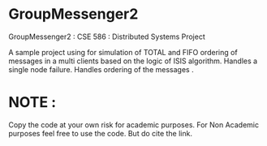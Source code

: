 # GroupMessenger2
GroupMessenger2 : CSE 586 : Distributed Systems Project

A sample project using for simulation of TOTAL and FIFO ordering of messages in a multi clients based on the logic of ISIS algorithm. 
  Handles a single node failure. 
  Handles ordering of the messages .
  
# NOTE :
Copy the code at your own risk for academic purposes.
For Non Academic purposes feel free to use the code. But do cite the link.
